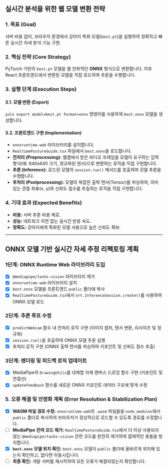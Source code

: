 ## 실시간 분석을 위한 웹 모델 변환 전략

### 1. 목표 (Goal)
서버 비용 없이, 브라우저 환경에서 강아지 특화 모델(`best.pt`)을 실행하여 정확하고 빠른 실시간 자세 분석 기능 구현.

### 2. 핵심 전략 (Core Strategy)
PyTorch 기반의 `best.pt` 모델을 웹 친화적인 **ONNX** 형식으로 변환합니다. 이후 React 프론트엔드에서 변환된 모델을 직접 로드하여 추론을 수행합니다.

### 3. 실행 단계 (Execution Steps)

#### 3.1. 모델 변환 (Export)
`yolo export model=best.pt format=onnx` 명령어를 사용하여 `best.onnx` 모델을 생성합니다.

#### 3.2. 프론트엔드 구현 (Implementation)
*   `onnxruntime-web` 라이브러리를 설치합니다.
*   `RealtimePostureGuide.tsx` 파일에서 `best.onnx`을 로드합니다.
*   **전처리 (Preprocessing):** 웹캠에서 받은 비디오 프레임을 모델이 요구하는 입력 형식(예: 640x640 크기, 정규화된 텐서)으로 변환하는 로직을 직접 구현합니다.
*   **추론 (Inference):** 로드된 모델의 `session.run()` 메서드를 호출하여 모델 추론을 수행합니다.
*   **후처리 (Postprocessing):** 모델의 복잡한 출력 텐서(Tensor)를 파싱하여, 의미 있는 관절 좌표(x, y)와 신뢰도 점수를 추출하는 로직을 직접 구현합니다.

### 4. 기대 효과 (Expected Benefits)
*   **비용:** 서버 추론 비용 제로.
*   **성능:** 네트워크 지연 없는 실시간 반응 속도.
*   **정확도:** 강아지에게 특화된 모델 사용으로 높은 신뢰도 확보.

---

## ONNX 모델 기반 실시간 자세 추정 리팩토링 계획

### 1단계: ONNX Runtime Web 라이브러리 도입
- [x] `@mediapipe/tasks-vision` 라이브러리 제거
- [x] `onnxruntime-web` 라이브러리 설치
- [x] `best.onnx` 모델을 프론트엔드 `public` 폴더에 복사
- [x] `RealtimePostureGuide.tsx`에서 `ort.InferenceSession.create()`를 사용하여 ONNX 모델 로드

### 2단계: 추론 루프 수정
- [x] `predictWebcam` 함수 내 전처리 로직 구현 (이미지 캡처, 텐서 변환, 리사이즈 및 정규화)
- [x] `session.run()`을 호출하여 ONNX 모델 추론 실행
- [x] 후처리 로직 구현 (ONNX 출력 텐서를 파싱하여 키포인트 및 신뢰도 점수 추출)

### 3단계: 렌더링 및 피드백 로직 업데이트
- [x] MediaPipe의 `DrawingUtils`를 대체할 자체 캔버스 드로잉 함수 구현 (키포인트 및 연결선)
- [x] `updateFeedback` 함수를 새로운 ONNX 키포인트 데이터 구조에 맞게 수정

### 5. 오류 해결 및 안정화 계획 (Error Resolution & Stabilization Plan)
- [x] **WASM 파일 경로 수정:** `onnxruntime-web`의 `.wasm` 파일들을 `node_modules`에서 `public` 폴더로 복사하여 브라우저가 정상적으로 로드할 수 있도록 경로를 수정합니다.
- [ ] **MediaPipe 잔여 코드 제거:** `RealtimePostureGuide.tsx`에서 더 이상 사용되지 않는 `@mediapipe/tasks-vision` 관련 코드를 완전히 제거하여 잠재적인 충돌을 방지합니다.
- [x] **`best.onnx` 모델 위치 확인:** `best.onnx` 모델이 `public` 폴더에 올바르게 위치해 있는지 확인하고, 없다면 이동시킵니다.
- [ ] **최종 확인:** 개발 서버를 재시작하여 모든 오류가 해결되었는지 확인합니다.